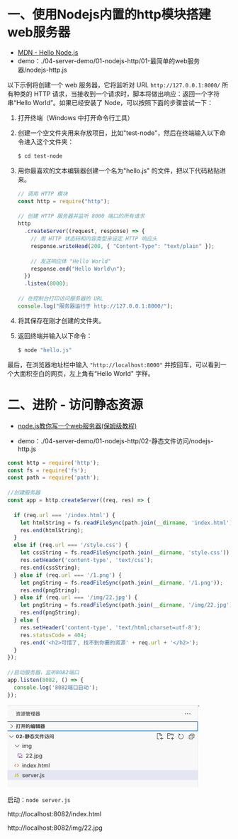 # 一、使用Nodejs内置的http模块搭建web服务器

* [MDN - Hello Node.js](https://developer.mozilla.org/zh-CN/docs/Learn/Server-side/Express_Nodejs/Introduction#hello_node.js)
* demo：./04-server-demo/01-nodejs-http/01-最简单的web服务器/nodejs-http.js



以下示例将创建一个 web 服务器，它将监听对 URL `http://127.0.0.1:8000/` 所有种类的 HTTP 请求，当接收到一个请求时，脚本将做出响应：返回一个字符串“Hello World”。如果已经安装了 Node，可以按照下面的步骤尝试一下：

1. 打开终端（Windows 中打开命令行工具）

2. 创建一个空文件夹用来存放项目，比如"test-node"，然后在终端输入以下命令进入这个文件夹：

    ```sh
    $ cd test-node
    ```

3. 用你最喜欢的文本编辑器创建一个名为"hello.js" 的文件，把以下代码粘贴进来。

    ```js
    // 调用 HTTP 模块
    const http = require("http");
    
    // 创建 HTTP 服务器并监听 8000 端口的所有请求
    http
      .createServer((request, response) => {
        // 用 HTTP 状态码和内容类型来设定 HTTP 响应头
        response.writeHead(200, { "Content-Type": "text/plain" });
    
        // 发送响应体 "Hello World"
        response.end("Hello World\n");
      })
      .listen(8000);
    
    // 在控制台打印访问服务器的 URL
    console.log("服务器运行于 http://127.0.0.1:8000/");
    ```

4. 将其保存在刚才创建的文件夹。

5. 返回终端并输入以下命令：

    ```sh
    $ node "hello.js"
    ```

最后，在浏览器地址栏中输入 `"http://localhost:8000"` 并按回车，可以看到一个大面积空白的网页，左上角有“Hello World" 字样。





# 二、进阶 - 访问静态资源

* [node.js教你写一个web服务器(保姆级教程)](https://juejin.cn/post/7092006570531241998#heading-42)

* demo：./04-server-demo/01-nodejs-http/02-静态文件访问/nodejs-http.js



```js
const http = require('http');
const fs = require('fs');
const path = require('path');

//创建服务器
const app = http.createServer((req, res) => {

  if (req.url === '/index.html') {
    let htmlString = fs.readFileSync(path.join(__dirname, 'index.html'));
    res.end(htmlString);
  }
  else if (req.url === '/style.css') {
    let cssString = fs.readFileSync(path.join(__dirname, 'style.css'));
    res.setHeader('content-type', 'text/css');
    res.end(cssString);
  } else if (req.url === '/1.png') {
    let pngString = fs.readFileSync(path.join(__dirname, '/1.png'));
    res.end(pngString);
  } else if (req.url === '/img/22.jpg') {
    let pngString = fs.readFileSync(path.join(__dirname, '/img/22.jpg'));
    res.end(pngString);
  } else {
    res.setHeader('content-type', 'text/html;charset=utf-8');
    res.statusCode = 404;
    res.end('<h2>可惜了, 找不到你要的资源' + req.url + '</h2>');
  }
});
 
//启动服务器，监听8082端口
app.listen(8082, () => {
  console.log('8082端口启动');
});
```

![](images/001.png)



启动：`node server.js`

http://localhost:8082/index.html

http://localhost:8082/img/22.jpg







